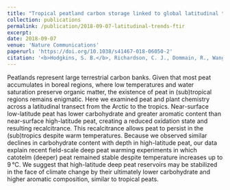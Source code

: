 ```yaml
---
title: "Tropical peatland carbon storage linked to global latitudinal trends in peat recalcitrance"
collection: publications
permalink: /publication/2018-09-07-latitudinal-trends-ftir
excerpt:
date: 2018-09-07
venue: 'Nature Communications'
paperurl: 'https://doi.org/10.1038/s41467-018-06050-2'
citation: '<b>Hodgkins, S. B.</b>, Richardson, C. J., Dommain, R., Wang, H., Glaser, P. H., Verbeke, B., Winkler, B. R., Cobb, A. R., Rich, V. I., Missilmani, M., Flanagan, N., Ho, M., Hoyt, A. M., Harvey, C. F., Vining, S. R., Hough, M. A., Moore, T. R., Richard, P. J. H., De La Cruz, F. B., Toufaily, J., Hamdan, R., Cooper, W. T., &amp; Chanton, J. P. (2018). Tropical peatland carbon storage linked to global latitudinal trends in peat recalcitrance. <i>Nat. Commun.</i>, <i>9</i>(1), 3640.'
---
```


Peatlands represent large terrestrial carbon banks. Given that most peat accumulates in boreal regions, where low temperatures and water saturation preserve organic matter, the existence of peat in (sub)tropical regions remains enigmatic. Here we examined peat and plant chemistry across a latitudinal transect from the Arctic to the tropics. Near-surface low-latitude peat has lower carbohydrate and greater aromatic content than near-surface high-latitude peat, creating a reduced oxidation state and resulting recalcitrance. This recalcitrance allows peat to persist in the (sub)tropics despite warm temperatures. Because we observed similar declines in carbohydrate content with depth in high-latitude peat, our data explain recent field-scale deep peat warming experiments in which catotelm (deeper) peat remained stable despite temperature increases up to 9 °C. We suggest that high-latitude deep peat reservoirs may be stabilized in the face of climate change by their ultimately lower carbohydrate and higher aromatic composition, similar to tropical peats.
